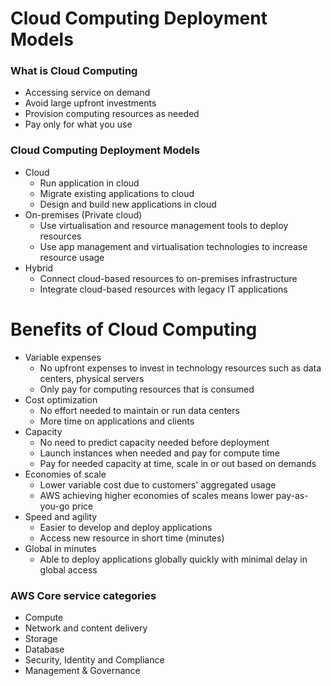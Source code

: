 # Cloud Computing Deployment Models
### What is Cloud Computing
- Accessing service on demand
- Avoid large upfront investments
- Provision computing resources as needed
- Pay only for what you use

### Cloud Computing Deployment Models
- Cloud
  - Run application in cloud
  - Migrate existing applications to cloud
  - Design and build new applications in cloud
- On-premises (Private cloud)
  - Use virtualisation and resource management tools to deploy resources
  - Use app management and virtualisation technologies to increase resource usage
- Hybrid
  - Connect cloud-based resources to on-premises infrastructure
  - Integrate cloud-based resources with legacy IT applications
 
# Benefits of Cloud Computing
- Variable expenses
  - No upfront expenses to invest in technology resources such as data centers, physical servers
  - Only pay for computing resources that is consumed
- Cost optimization
  - No effort needed to maintain or run data centers
  - More time on applications and clients
- Capacity
  - No need to predict capacity needed before deployment
  - Launch instances when needed and pay for compute time
  - Pay for needed capacity at time, scale in or out based on demands
- Economies of scale
  - Lower variable cost due to customers' aggregated usage
  - AWS achieving higher economies of scales means lower pay-as-you-go price
- Speed and agility
  - Easier to develop and deploy applications
  - Access new resource in short time (minutes)
- Global in minutes
  - Able to deploy applications globally quickly with minimal delay in global access

### AWS Core service categories
- Compute
- Network and content delivery
- Storage
- Database
- Security, Identity and Compliance
- Management & Governance
